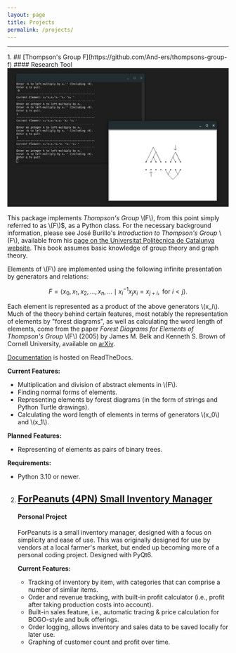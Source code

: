 ```yaml
---
layout: page
title: Projects
permalink: /projects/
---
```


---
<div class="stylebox">
1. ## [Thompson's Group F](https://github.com/And-ers/thompsons-group-f)
   #### Research Tool

   <img src="../images/thompson-thumbnail.jpg">

   This package implements _Thompson's Group_ \\(F\\), from this point simply referred to as \\(F\\)$, as a Python class. For the necessary background information, please see José Burillo's _Introduction to Thompson's Group_ \\(F\\), available from his [page on the Universitat Politècnica de Catalunya website](https://web.mat.upc.edu/pep.burillo/book_en.php). This book assumes basic knowledge of group theory and graph theory.

   Elements of \\(F\\) are implemented using the following infinite presentation by generators and relations:

   $$F = \left\langle x_0, x_1, x_2, \ldots, x_n, \ldots \mid x_i^{-1}x_jx_i = x_{j+i}, \text{ for } i < j \right\rangle.$$

   Each element is represented as a product of the above generators \\(x_i\\). Much of the theory behind certain features, most notably the representation of elements by "forest diagrams", as well as calculating the word length of elements, come from the paper _Forest Diagrams for Elements of Thompson's Group_ \\(F\\) (2005) by James M. Belk and Kenneth S. Brown of Cornell University, available on [arXiv](https://arxiv.org/abs/math/0305412). 

   [Documentation](http://exotic-groups.rtfd.io/) is hosted on ReadTheDocs.

   **Current Features:**
   - Multiplication and division of abstract elements in \\(F\\).
   - Finding normal forms of elements.
   - Representing elements by forest diagrams (in the form of strings and Python Turtle drawings).
   - Calculating the word length of elements in terms of generators \\(x_0\\) and \\(x_1\\).

   **Planned Features:**
   - Representing of elements as pairs of binary trees.

   **Requirements:**
   - Python 3.10 or newer.
</div>
  
2. ## [ForPeanuts (4PN) Small Inventory Manager](https://github.com/And-ers/4peanuts)
   #### Personal Project

   ForPeanuts is a small inventory manager, designed with a focus on simplicity and ease of use. This was originally designed for use by vendors at a local farmer's market, but ended up becoming more of a personal coding project. Designed with PyQt6.

   **Current Features:**
   - Tracking of inventory by item, with categories that can comprise a number of similar items.
   - Order and revenue tracking, with built-in profit calculator (i.e., profit after taking production costs into account).
   - Built-in sales feature, i.e., automatic tracing & price calculation for BOGO-style and bulk offerings.
   - Order logging, allows inventory and sales data to be saved locally for later use.
   - Graphing of customer count and profit over time.